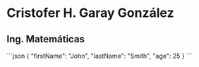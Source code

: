 # Cristofer H. Garay González
## Ing. Matemáticas

´´´json
{
  "firstName": "John",
  "lastName": "Smith",
  "age": 25
}
´´´